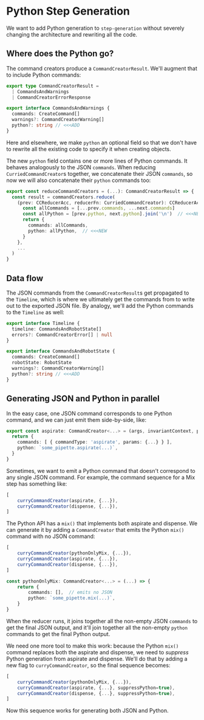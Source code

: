 # Python Step Generation

We want to add Python generation to `step-generation` without severely changing the architecture and rewriting all the code.

## Where does the Python go?

The command creators produce a `CommandCreatorResult`. We'll augment that to include Python commands:

```typescript
export type CommandCreatorResult =
  | CommandsAndWarnings
  | CommandCreatorErrorResponse

export interface CommandsAndWarnings {
  commands: CreateCommand[]
  warnings?: CommandCreatorWarning[]
  python?: string // <<<ADD
}
```

Here and elsewhere, we make `python` an optional field so that we don't have to rewrite all the existing code to specify it when creating objects.

The new `python` field contains one or more lines of Python commands. It behaves analogously to the JSON `commands`. When reducing `CurriedCommandCreator`s together, we concatenate their JSON `commands`, so now we will also concatenate their `python` commands too:

```typescript
export const reduceCommandCreators = (...): CommandCreatorResult => {
  const result = commandCreators.reduce(
    (prev: CCReducerAcc, reducerFn: CurriedCommandCreator): CCReducerAcc => {
      const allCommands = [...prev.commands, ...next.commands]
      const allPython = [prev.python, next.python].join('\n')  // <<<NEW
      return {
        commands: allCommands,
        python: allPython,  // <<<NEW
      }
    },
    ...
  )
}
```

## Data flow

The JSON commands from the `CommandCreatorResult`s get propagated to the `Timeline`, which is where we ultimately get the commands from to write out to the exported JSON file. By analogy, we'll add the Python commands to the `Timeline` as well:

```typescript
export interface Timeline {
  timeline: CommandsAndRobotState[]
  errors?: CommandCreatorError[] | null
}

export interface CommandsAndRobotState {
  commands: CreateCommand[]
  robotState: RobotState
  warnings?: CommandCreatorWarning[]
  python?: string // <<<ADD
}
```

## Generating JSON and Python in parallel

In the easy case, one JSON command corresponds to one Python command, and we can just emit them side-by-side, like:

```typescript
export const aspirate: CommandCreator<...> = (args, invariantContext, prevRobotState) => {
  return {
    commands: [ { commandType: 'aspirate', params: {...} } ],
    python: `some_pipette.aspirate(...)`,
  }
}
```

Sometimes, we want to emit a Python command that doesn't correspond to any single JSON command. For example, the command sequence for a Mix step has something like:

```typescript
[
    curryCommandCreator(aspirate, {...}),
    curryCommandCreator(dispense, {...}),
]
```

The Python API has a `mix()` that implements both aspirate and dispense. We can generate it by adding a `CommandCreator` that emits the Python `mix()` command with no JSON command:

```typescript
[
    curryCommandCreator(pythonOnlyMix, {...}),
    curryCommandCreator(aspirate, {...}),
    curryCommandCreator(dispense, {...}),
]

const pythonOnlyMix: CommandCreator<...> = (...) => {
    return {
        commands: [],  // emits no JSON
        python: `some_pipette.mix(...)`,
    }
}
```

When the reducer runs, it joins together all the non-empty JSON `commands` to get the final JSON output, and it'll join together all the non-empty `python` commands to get the final Python output.

We need one more tool to make this work: because the Python `mix()` command replaces both the aspirate and dispense, we need to _suppress_ Python generation from aspirate and dispense. We'll do that by adding a new flag to `curryCommandCreator`, so the final sequence becomes:

```typescript
[
    curryCommandCreator(pythonOnlyMix, {...}),
    curryCommandCreator(aspirate, {...}, suppressPython=true),
    curryCommandCreator(dispense, {...}, suppressPython=true),
]
```

Now this sequence works for generating both JSON and Python.

